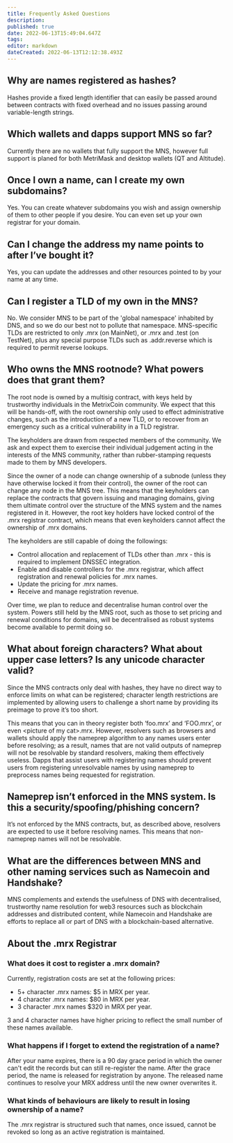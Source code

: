 ```yaml
---
title: Frequently Asked Questions
description: 
published: true
date: 2022-06-13T15:49:04.647Z
tags: 
editor: markdown
dateCreated: 2022-06-13T12:12:38.493Z
---
```


## Why are names registered as hashes?
Hashes provide a fixed length identifier that can easily be passed around between contracts with fixed overhead and no issues passing around variable-length strings.

## Which wallets and dapps support MNS so far?
Currently there are no wallets that fully support the MNS, however full support is planed for both MetriMask and desktop wallets (QT and Altitude).

## Once I own a name, can I create my own subdomains?
Yes. You can create whatever subdomains you wish and assign ownership of them to other people if you desire. You can even set up your own registrar for your domain.

## Can I change the address my name points to after I’ve bought it?
Yes, you can update the addresses and other resources pointed to by your name at any time.

## Can I register a TLD of my own in the MNS?
No. We consider MNS to be part of the 'global namespace' inhabited by DNS, and so we do our best not to pollute that namespace. MNS-specific TLDs are restricted to only .mrx (on MainNet), or .mrx and .test (on TestNet), plus any special purpose TLDs such as .addr.reverse which is required to permit reverse lookups.

## Who owns the MNS rootnode? What powers does that grant them?
The root node is owned by a multisig contract, with keys held by trustworthy individuals in the MetrixCoin community. We expect that this will be hands-off, with the root ownership only used to effect administrative changes, such as the introduction of a new TLD, or to recover from an emergency such as a critical vulnerability in a TLD registrar.

The keyholders are drawn from respected members of the community. We ask and expect them to exercise their individual judgement acting in the interests of the MNS community, rather than rubber-stamping requests made to them by MNS developers.

Since the owner of a node can change ownership of a subnode (unless they have otherwise locked it from their control), the owner of the root can change any node in the MNS tree. This means that the keyholders can replace the contracts that govern issuing and managing domains, giving them ultimate control over the structure of the MNS system and the names registered in it. However, the root key holders have locked control of the .mrx registrar contract, which means that even keyholders cannot affect the ownership of .mrx domains.

The keyholders are still capable of doing the followings:
- Control allocation and replacement of TLDs other than .mrx - this is required to implement DNSSEC integration.
- Enable and disable controllers for the .mrx registrar, which affect registration and renewal policies for .mrx names.
- Update the pricing for .mrx names.
- Receive and manage registration revenue.

Over time, we plan to reduce and decentralise human control over the system. Powers still held by the MNS root, such as those to set pricing and renewal conditions for domains, will be decentralised as robust systems become available to permit doing so.

## What about foreign characters? What about upper case letters? Is any unicode character valid?
Since the MNS contracts only deal with hashes, they have no direct way to enforce limits on what can be registered; character length restrictions are implemented by allowing users to challenge a short name by providing its preimage to prove it’s too short.

This means that you can in theory register both ‘foo.mrx’ and ‘FOO.mrx’, or even \<picture of my cat>.mrx. However, resolvers such as browsers and wallets should apply the nameprep algorithm to any names users enter before resolving; as a result, names that are not valid outputs of nameprep will not be resolvable by standard resolvers, making them effectively useless. Dapps that assist users with registering names should prevent users from registering unresolvable names by using nameprep to preprocess names being requested for registration.

## Nameprep isn’t enforced in the MNS system. Is this a security/spoofing/phishing concern?
It’s not enforced by the MNS contracts, but, as described above, resolvers are expected to use it before resolving names. This means that non-nameprep names will not be resolvable.

## What are the differences between MNS and other naming services such as Namecoin and Handshake?
MNS complements and extends the usefulness of DNS with decentralised, trustworthy name resolution for web3 resources such as blockchain addresses and distributed content, while Namecoin and Handshake are efforts to replace all or part of DNS with a blockchain-based alternative.

## About the .mrx Registrar
### What does it cost to register a .mrx domain?
Currently, registration costs are set at the following prices:
- 5+ character .mrx names: $5 in MRX per year.
- 4 character .mrx names: $80 in MRX per year.
- 3 character .mrx names $320 in MRX per year.

3 and 4 character names have higher pricing to reflect the small number of these names available.

### What happens if I forget to extend the registration of a name?
After your name expires, there is a 90 day grace period in which the owner can't edit the records but can still re-register the name. After the grace period, the name is released for registration by anyone. The released name continues to resolve your MRX address until the new owner overwrites it.

### What kinds of behaviours are likely to result in losing ownership of a name?
The .mrx registrar is structured such that names, once issued, cannot be revoked so long as an active registration is maintained.